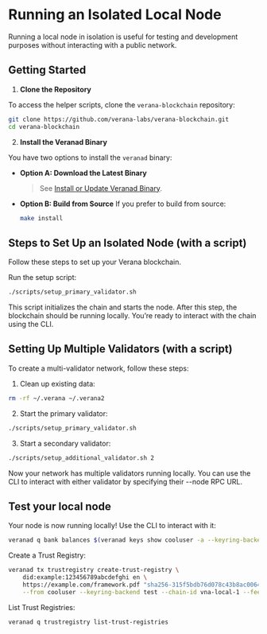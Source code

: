 # Running an Isolated Local Node

Running a local node in isolation is useful for testing and development purposes without interacting with a public network.


## Getting Started

1. **Clone the Repository**

To access the helper scripts, clone the `verana-blockchain` repository:

```bash
git clone https://github.com/verana-labs/verana-blockchain.git
cd verana-blockchain
```

2. **Install the Veranad Binary**

You have two options to install the `veranad` binary:

- **Option A: Download the Latest Binary**
  > See [Install or Update Veranad Binary](12-prerequisites.md#install-or-update-the-veranad-binary).

- **Option B: Build from Source**
  If you prefer to build from source:
  ```bash
  make install
  ```

## Steps to Set Up an Isolated Node (with a script)


Follow these steps to set up your Verana blockchain.


Run the setup script:

```bash
./scripts/setup_primary_validator.sh
```

This script initializes the chain and starts the node. After this step, the blockchain should be running locally. You’re ready to interact with the chain using the CLI.

## Setting Up Multiple Validators (with a script)

To create a multi-validator network, follow these steps:

1. Clean up existing data:
```bash
rm -rf ~/.verana ~/.verana2
```

2.	Start the primary validator:

```bash
./scripts/setup_primary_validator.sh
```

3.	Start a secondary validator:

```bash
./scripts/setup_additional_validator.sh 2
```


Now your network has multiple validators running locally. You can use the CLI to interact with either validator by specifying their --node RPC URL.


## Test your local node

Your node is now running locally! Use the CLI to interact with it:

```bash
veranad q bank balances $(veranad keys show cooluser -a --keyring-backend test)
```

Create a Trust Registry:
```bash
veranad tx trustregistry create-trust-registry \
    did:example:123456789abcdefghi en \
    https://example.com/framework.pdf "sha256-315f5bdb76d078c43b8ac00641b2a6ea241e27fcb60e23f9e6acfa2c05b9e36a" \
    --from cooluser --keyring-backend test --chain-id vna-local-1 --fees 600000uvna
```

List Trust Registries:
```bash
veranad q trustregistry list-trust-registries
```